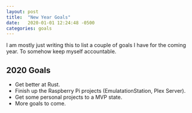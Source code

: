 ```yaml
---
layout: post
title:  "New Year Goals"
date:   2020-01-01 12:24:48 -0500
categories: goals
---
```

I am mostly just writing this to list a couple of goals I have for the coming year. To somehow keep myself accountable.

## 2020 Goals

- Get better at Rust.
- Finish up the Raspberry Pi projects (EmulatationStation, Plex Server).
- Get some personal projects to a MVP state.
- More goals to come.
